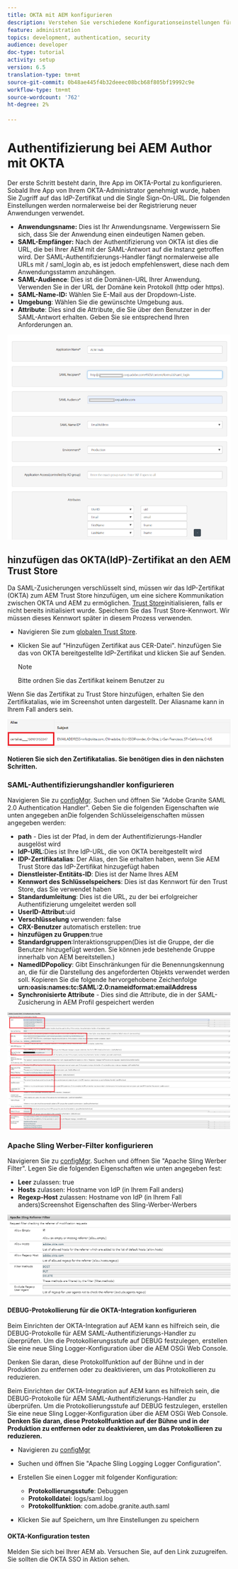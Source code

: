```yaml
---
title: OKTA mit AEM konfigurieren
description: Verstehen Sie verschiedene Konfigurationseinstellungen für die Verwendung von Single Sign-On mit okta.
feature: administration
topics: development, authentication, security
audience: developer
doc-type: tutorial
activity: setup
version: 6.5
translation-type: tm+mt
source-git-commit: 0b48ae445f4b32deeec08bcb68f805bf19992c9e
workflow-type: tm+mt
source-wordcount: '762'
ht-degree: 2%

---
```



# Authentifizierung bei AEM Author mit OKTA

Der erste Schritt besteht darin, Ihre App im OKTA-Portal zu konfigurieren. Sobald Ihre App von Ihrem OKTA-Administrator genehmigt wurde, haben Sie Zugriff auf das IdP-Zertifikat und die Single Sign-On-URL. Die folgenden Einstellungen werden normalerweise bei der Registrierung neuer Anwendungen verwendet.

* **Anwendungsname:** Dies ist Ihr Anwendungsname. Vergewissern Sie sich, dass Sie der Anwendung einen eindeutigen Namen geben.
* **SAML-Empfänger:** Nach der Authentifizierung von OKTA ist dies die URL, die bei Ihrer AEM mit der SAML-Antwort auf die Instanz getroffen wird. Der SAML-Authentifizierungs-Handler fängt normalerweise alle URLs mit / saml_login ab, es ist jedoch empfehlenswert, diese nach dem Anwendungsstamm anzuhängen.
* **SAML-Audience**: Dies ist die Domänen-URL Ihrer Anwendung. Verwenden Sie in der URL der Domäne kein Protokoll (http oder https).
* **SAML-Name-ID:** Wählen Sie E-Mail aus der Dropdown-Liste.
* **Umgebung**: Wählen Sie die gewünschte Umgebung aus.
* **Attribute**: Dies sind die Attribute, die Sie über den Benutzer in der SAML-Antwort erhalten. Geben Sie sie entsprechend Ihren Anforderungen an.


![okta-Anwendung](assets/okta-app-settings-blurred.PNG)


## hinzufügen das OKTA(IdP)-Zertifikat an den AEM Trust Store

Da SAML-Zusicherungen verschlüsselt sind, müssen wir das IdP-Zertifikat (OKTA) zum AEM Trust Store hinzufügen, um eine sichere Kommunikation zwischen OKTA und AEM zu ermöglichen.
[Trust Store](http://localhost:4502/libs/granite/security/content/truststore.html)initialisieren, falls er nicht bereits initialisiert wurde.
Speichern Sie das Trust Store-Kennwort. Wir müssen dieses Kennwort später in diesem Prozess verwenden.

* Navigieren Sie zum [globalen Trust Store](http://localhost:4502/libs/granite/security/content/truststore.html).
* Klicken Sie auf &quot;Hinzufügen Zertifikat aus CER-Datei&quot;. hinzufügen Sie das von OKTA bereitgestellte IdP-Zertifikat und klicken Sie auf Senden.

   >[!NOTE]
   >
   >Bitte ordnen Sie das Zertifikat keinem Benutzer zu

Wenn Sie das Zertifikat zu Trust Store hinzufügen, erhalten Sie den Zertifikatalias, wie im Screenshot unten dargestellt. Der Aliasname kann in Ihrem Fall anders sein.

![Certificate-alias](assets/cert-alias.PNG)

**Notieren Sie sich den Zertifikatalias. Sie benötigen dies in den nächsten Schritten.**

### SAML-Authentifizierungshandler konfigurieren

Navigieren Sie zu [configMgr](http://localhost:4502/system/console/configMgr).
Suchen und öffnen Sie &quot;Adobe Granite SAML 2.0 Authentication Handler&quot;.
Geben Sie die folgenden Eigenschaften wie unten angegeben anDie folgenden Schlüsseleigenschaften müssen angegeben werden:

* **path** - Dies ist der Pfad, in dem der Authentifizierungs-Handler ausgelöst wird
* **IdP-URL**:Dies ist Ihre IdP-URL, die von OKTA bereitgestellt wird
* **IDP-Zertifikatalias**: Der Alias, den Sie erhalten haben, wenn Sie AEM Trust Store das IdP-Zertifikat hinzugefügt haben
* **Dienstleister-Entitäts-ID**: Dies ist der Name Ihres AEM
* **Kennwort des Schlüsselspeichers**: Dies ist das Kennwort für den Trust Store, das Sie verwendet haben
* **Standardumleitung**: Dies ist die URL, zu der bei erfolgreicher Authentifizierung umgeleitet werden soll
* **UserID-Attribut**:uid
* **Verschlüsselung** verwenden: false
* **CRX-Benutzer** automatisch erstellen: true
* **hinzufügen zu Gruppen**:true
* **Standardgruppen**:Interaktionsgruppen(Dies ist die Gruppe, der die Benutzer hinzugefügt werden. Sie können jede bestehende Gruppe innerhalb von AEM bereitstellen.)
* **NamedIDPopolicy**: Gibt Einschränkungen für die Benennungskennung an, die für die Darstellung des angeforderten Objekts verwendet werden soll. Kopieren Sie die folgende hervorgehobene Zeichenfolge **urn:oasis:names:tc:SAML:2.0:nameidformat:emailAddress**
* **Synchronisierte Attribute** - Dies sind die Attribute, die in der SAML-Zusicherung in AEM Profil gespeichert werden

![saml-authentication-handler](assets/saml-authentication-settings-blurred.PNG)

### Apache Sling Werber-Filter konfigurieren

Navigieren Sie zu [configMgr](http://localhost:4502/system/console/configMgr).
Suchen und öffnen Sie &quot;Apache Sling Werber Filter&quot;. Legen Sie die folgenden Eigenschaften wie unten angegeben fest:

* **Leer** zulassen: true
* **Hosts** zulassen: Hostname von IdP (in Ihrem Fall anders)
* **Regexp-Host** zulassen: Hostname von IdP (in Ihrem Fall anders)Screenshot Eigenschaften des Sling-Werber-Werbers

![werber-Filter](assets/sling-referrer-filter.PNG)

#### DEBUG-Protokollierung für die OKTA-Integration konfigurieren

Beim Einrichten der OKTA-Integration auf AEM kann es hilfreich sein, die DEBUG-Protokolle für AEM SAML-Authentifizierungs-Handler zu überprüfen. Um die Protokollierungsstufe auf DEBUG festzulegen, erstellen Sie eine neue Sling Logger-Konfiguration über die AEM OSGi Web Console.

Denken Sie daran, diese Protokollfunktion auf der Bühne und in der Produktion zu entfernen oder zu deaktivieren, um das Protokollieren zu reduzieren.

Beim Einrichten der OKTA-Integration auf AEM kann es hilfreich sein, die DEBUG-Protokolle für AEM SAML-Authentifizierungs-Handler zu überprüfen. Um die Protokollierungsstufe auf DEBUG festzulegen, erstellen Sie eine neue Sling Logger-Konfiguration über die AEM OSGi Web Console.
**Denken Sie daran, diese Protokollfunktion auf der Bühne und in der Produktion zu entfernen oder zu deaktivieren, um das Protokollieren zu reduzieren.**
* Navigieren zu [configMgr](http://localhost:4502/system/console/configMgr)

* Suchen und öffnen Sie &quot;Apache Sling Logging Logger Configuration&quot;.
* Erstellen Sie einen Logger mit folgender Konfiguration:
   * **Protokollierungsstufe**: Debuggen
   * **Protokolldatei**: logs/saml.log
   * **Protokollfunktion**: com.adobe.granite.auth.saml
* Klicken Sie auf Speichern, um Ihre Einstellungen zu speichern



#### OKTA-Konfiguration testen

Melden Sie sich bei Ihrer AEM ab. Versuchen Sie, auf den Link zuzugreifen. Sie sollten die OKTA SSO in Aktion sehen.
